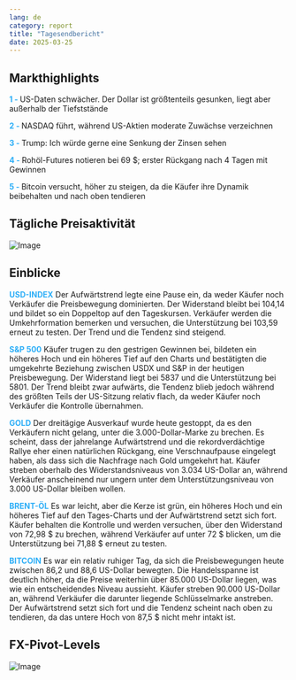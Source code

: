 ```yaml
---
lang: de
category: report
title: "Tagesendbericht"
date: 2025-03-25
---
```



<h2>Markthighlights</h2>
<strong style="color: #2caef7;">1 - </strong> US-Daten schwächer. Der Dollar ist größtenteils gesunken, liegt aber außerhalb der Tiefststände

<strong style="color: #2caef7;">2 - </strong> NASDAQ führt, während US-Aktien moderate Zuwächse verzeichnen

<strong style="color: #2caef7;">3 - </strong> Trump: Ich würde gerne eine Senkung der Zinsen sehen

<strong style="color: #2caef7;">4 - </strong> Rohöl-Futures notieren bei 69 $; erster Rückgang nach 4 Tagen mit Gewinnen

<strong style="color: #2caef7;">5 - </strong> Bitcoin versucht, höher zu steigen, da die Käufer ihre Dynamik beibehalten und nach oben tendieren



<h2>Tägliche Preisaktivität</h2>
<img src="https://markleighedu.github.io/img/Mar-2025/25-Mar-2025/price.jpg" alt="Image"/>

<h2>Einblicke</h2>
<strong style="color: #2caef7;">USD-INDEX</strong> Der Aufwärtstrend legte eine Pause ein, da weder Käufer noch Verkäufer die Preisbewegung dominierten. Der Widerstand bleibt bei 104,14 und bildet so ein Doppeltop auf den Tageskursen. Verkäufer werden die Umkehrformation bemerken und versuchen, die Unterstützung bei 103,59 erneut zu testen. Der Trend und die Tendenz sind steigend.

<strong style="color: #2caef7;">S&P 500</strong> Käufer trugen zu den gestrigen Gewinnen bei, bildeten ein höheres Hoch und ein höheres Tief auf den Charts und bestätigten die umgekehrte Beziehung zwischen USDX und S&P in der heutigen Preisbewegung. Der Widerstand liegt bei 5837 und die Unterstützung bei 5801. Der Trend bleibt zwar aufwärts, die Tendenz blieb jedoch während des größten Teils der US-Sitzung relativ flach, da weder Käufer noch Verkäufer die Kontrolle übernahmen.

<strong style="color: #2caef7;">GOLD</strong> Der dreitägige Ausverkauf wurde heute gestoppt, da es den Verkäufern nicht gelang, unter die 3.000-Dollar-Marke zu brechen. Es scheint, dass der jahrelange Aufwärtstrend und die rekordverdächtige Rallye eher einen natürlichen Rückgang, eine Verschnaufpause eingelegt haben, als dass sich die Nachfrage nach Gold umgekehrt hat. Käufer streben oberhalb des Widerstandsniveaus von 3.034 US-Dollar an, während Verkäufer anscheinend nur ungern unter dem Unterstützungsniveau von 3.000 US-Dollar bleiben wollen.

<strong style="color: #2caef7;">BRENT-ÖL</strong> Es war leicht, aber die Kerze ist grün, ein höheres Hoch und ein höheres Tief auf den Tages-Charts und der Aufwärtstrend setzt sich fort. Käufer behalten die Kontrolle und werden versuchen, über den Widerstand von 72,98 $ zu brechen, während Verkäufer auf unter 72 $ blicken, um die Unterstützung bei 71,88 $ erneut zu testen.

<strong style="color: #2caef7;">BITCOIN</strong> Es war ein relativ ruhiger Tag, da sich die Preisbewegungen heute zwischen 86,2 und 88,6 US-Dollar bewegten. Die Handelsspanne ist deutlich höher, da die Preise weiterhin über 85.000 US-Dollar liegen, was wie ein entscheidendes Niveau aussieht. Käufer streben 90.000 US-Dollar an, während Verkäufer die darunter liegende Schlüsselmarke anstreben. Der Aufwärtstrend setzt sich fort und die Tendenz scheint nach oben zu tendieren, da das untere Hoch von 87,5 $ nicht mehr intakt ist. 



<h2>FX-Pivot-Levels</h2>
<img src="https://markleighedu.github.io/img/Mar-2025/25-Mar-2025/pivot.jpg" alt="Image"/>